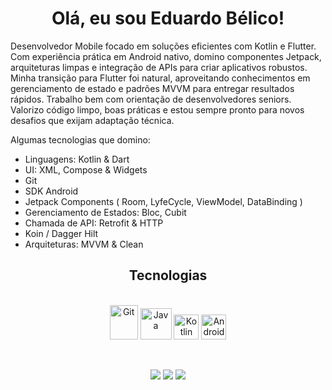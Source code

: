 <h1 align="center"> Olá, eu sou Eduardo Bélico! </h1>

Desenvolvedor Mobile focado em soluções eficientes com Kotlin e Flutter. Com experiência prática em Android nativo, domino componentes Jetpack, arquiteturas limpas e integração de APIs para criar aplicativos robustos. Minha transição para Flutter foi natural, aproveitando conhecimentos em gerenciamento de estado e padrões MVVM para entregar resultados rápidos. Trabalho bem com orientação de desenvolvedores seniors. Valorizo código limpo, boas práticas e estou sempre pronto para novos desafios que exijam adaptação técnica.

Algumas tecnologias que domino:

- Linguagens: Kotlin & Dart
- UI: XML, Compose & Widgets
- Git
- SDK Android
- Jetpack Components ( Room, LyfeCycle, ViewModel, DataBinding )
- Gerenciamento de Estados: Bloc, Cubit
- Chamada de API: Retrofit & HTTP
- Koin / Dagger Hilt
- Arquiteturas: MVVM & Clean

<h2 align="center"> Tecnologias <br></h2>

<div align="center" style="display: inline_block"><br>
   <img alt="Git" src="https://cdn.jsdelivr.net/gh/devicons/devicon/icons/git/git-original.svg" width=45 height=55 />
   <img alt="Java" height="50" width="50" src="https://cdn.jsdelivr.net/gh/devicons/devicon/icons/java/java-original-wordmark.svg"/>
   <img alt="Kotlin" height="40" width="40" src="https://cdn.jsdelivr.net/gh/devicons/devicon/icons/kotlin/kotlin-original.svg"/>
   <img alt="Android" height="40" width="40" src="https://cdn.jsdelivr.net/gh/devicons/devicon/icons/android/android-original.svg"">
</div>

<br><div align = "center">
  <a href="https://www.instagram.com/eduardobelico/"><img src="https://img.shields.io/badge/Instagram-E4405F?style=for-the-badge&logo=instagram&logoColor=white" target="_blank"></a>
  <a href="https://www.linkedin.com/in/eduardobelico"><img src="https://img.shields.io/badge/LinkedIn-0077B5?style=for-the-badge&logo=linkedin&logoColor=white" target="_blank"></a>
  <a href = "mailto:eduardobelico.contato@gmail.com"><img src="https://img.shields.io/badge/Gmail-D14836?style=for-the-badge&logo=gmail&logoColor=white" target="_blank"></a>
</div>

